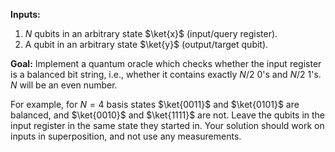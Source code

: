 **Inputs:** 

1. $N$ qubits in an arbitrary state $\ket{x}$ (input/query register).
2. A qubit in an arbitrary state $\ket{y}$ (output/target qubit).

**Goal:** 
Implement a quantum oracle which checks whether the input register is a balanced bit string, i.e., whether it contains exactly $N/2$ $0$'s and $N/2$ $1$'s. $N$ will be an even number.

For example, for $N = 4$ basis states $\ket{0011}$ and $\ket{0101}$ are balanced, and $\ket{0010}$ and $\ket{1111}$ are not.
Leave the qubits in the input register in the same state they started in.
Your solution should work on inputs in superposition, and not use any measurements.